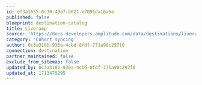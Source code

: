 ```yaml
---
id: ef3a1655-6c30-49a7-b021-e7091da16a6e
published: false
blueprint: destination-catalog
title: Liveramp
source: 'https://docs.developers.amplitude.com/data/destinations/liveramp'
category: 'Cohort syncing'
author: 0c3a318b-936a-4cbd-8fdf-771a90c297f0
connection: destination
partner_maintained: false
exclude_from_sitemap: false
updated_by: 0c3a318b-936a-4cbd-8fdf-771a90c297f0
updated_at: 1713479295
---
```


